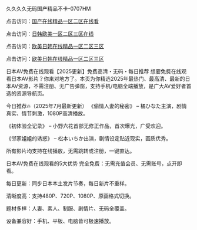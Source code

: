 久久久久无码国产精品不卡-0707HM

点击访问：<a href="https://rtj-3zo.pages.dev/">国产在线精品一区二区在线看</a>

点击访问：<a href="https://bsdf-5f5.pages.dev/">日韩欧美一区二区三区在线</a>

点击访问：<a href="https://cfad.pages.dev/">欧美日韩在线精品一区二区三区</a>

点击访问：<a href="https://bsdf-5f5.pages.dev/">欧美日韩在线精品一区二区三区</a>

日本AV免费在线观看【2025更新】免费高清・无码・每日推荐
想要免费在线观看日本AV影片？你来对地方了。本页为你精选2025年最热门、最高清、最新的日本AV资源，不需注册、无广告弹窗，支持手机/电脑全端播放，是广大AV爱好者首选的资源导航页。

今日推荐🔥（2025年7月最新更新）
《偷情人妻的秘密》 – 橘ひなた主演，剧情真实、情节刺激，1080P高清播放。

《初体验全记录》 – 小野六花首部无修正作品，首次曝光，广受欢迎。

《邻家姐姐的诱惑》 – 松本いちか出演，剧情设定贴近现实，画质优秀。

所有影片均支持在线播放，无需跳转或注册，一键直达。

日本AV免费在线观看的5大优势
完全免费：无需充值会员、无需账号，点开即看。

每日更新：同步日本本土发片节奏，每日新片不重样。

清晰度高：支持480P、720P、1080P、原画格式切换。

题材多样：人妻、素人、制服、剧情片、无码全覆盖。

设备兼容好：手机、平板、电脑皆可极速播放。


<span style="display:none;">[Canonical link](https://github.com/inn234/54655 ）</span>
